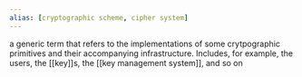 ```yaml
---
alias: [cryptographic scheme, cipher system]
---
```

a generic term that refers to the implementations of some crytpographic primitives and their accompanying infrastructure. Includes, for example, the users, the [[key]]s, the [[key management system]], and so on 